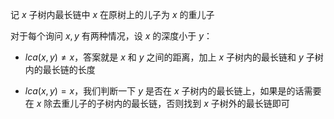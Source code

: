记 $x$ 子树内最长链中 $x$ 在原树上的儿子为 $x$ 的重儿子

对于每个询问 $x,y$ 有两种情况，设 $x$ 的深度小于 $y$：

- $lca(x,y)\not = x$，答案就是 $x$ 和 $y$ 之间的距离，加上 $x$ 子树内的最长链和 $y$ 子树内的最长链的长度

- $lca(x,y) = x$，我们判断一下 $y$ 是否在 $x$ 子树内的最长链上，如果是的话需要在 $x$ 除去重儿子的子树内的最长链，否则找到 $x$ 子树外的最长链即可